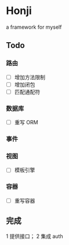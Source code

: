 # Honji
a framework for myself

## Todo
### 路由
- [ ] 增加方法限制
- [ ] 增加闭包
- [ ] 匹配通配符

### 数据库
- [ ] 重写 ORM

### 事件

### 视图
- [ ] 模板引擎


### 容器
- [ ] 重写容器


## 完成
1 提供接口； 2 集成 auth


